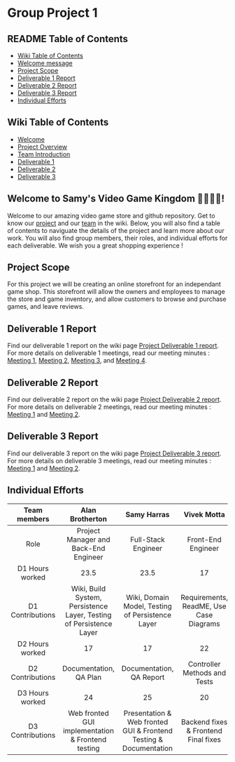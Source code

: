 # Group Project 1

## README Table of Contents
- [Wiki Table of Contents](https://github.com/McGill-ECSE321-Fall2024/project-group-1#wiki-table-of-contents)
- [Welcome message](https://github.com/McGill-ECSE321-Fall2024/project-group-1?tab=readme-ov-file#welcome-to-samys-video-game-kingdom-)  
- [Project Scope](https://github.com/McGill-ECSE321-Fall2024/project-group-1?tab=readme-ov-file#project-scope)  
- [Deliverable 1 Report](https://github.com/McGill-ECSE321-Fall2024/project-group-1?tab=readme-ov-file#deliverable-1-report)  
- [Deliverable 2 Report](https://github.com/McGill-ECSE321-Fall2024/project-group-1?tab=readme-ov-file#deliverable-2-report)  
- [Deliverable 3 Report](https://github.com/McGill-ECSE321-Fall2024/project-group-1?tab=readme-ov-file#deliverable-2-report)  
- [Individual Efforts](https://github.com/McGill-ECSE321-Fall2024/project-group-1?tab=readme-ov-file#deliverable-2-report)

## Wiki Table of Contents
- [Welcome](https://github.com/McGill-ECSE321-Fall2024/project-group-1?tab=readme-ov-file#welcome-to-samys-video-game-kingdom-)
- [Project Overview](https://github.com/McGill-ECSE321-Fall2024/project-group-1/wiki#project-introduction)
- [Team Introduction](https://github.com/McGill-ECSE321-Fall2024/project-group-1/wiki#team-introduction)
- [Deliverable 1](https://github.com/McGill-ECSE321-Fall2024/project-group-1/wiki/Deliverable-1)
- [Deliverable 2](https://github.com/McGill-ECSE321-Fall2024/project-group-1/wiki/Deliverable-2)
- [Deliverable 3](https://github.com/McGill-ECSE321-Fall2024/project-group-1/wiki/Deliverable-3)

## Welcome to Samy's Video Game Kingdom 🤴🏾🏰🐴!
Welcome to our amazing video game store and github repository. Get to know our [project](https://github.com/McGill-ECSE321-Fall2024/project-group-1/wiki#project-introduction) and our [team](https://github.com/McGill-ECSE321-Fall2024/project-group-1/wiki#team-introduction) in the wiki. Below, you will also find a table of contents to naviguate the details of the project and learn more about our work. You will also find group members, their roles, and individual efforts for each deliverable. We wish you a great shopping experience ! 

## Project Scope
For this project we will be creating an online storefront for an independant game shop. This storefront will allow the owners and employees to manage the store and game inventory, and allow customers to browse and purchase games, and leave reviews.  

## Deliverable 1 Report
Find our deliverable 1 report on the wiki page [Project Deliverable 1 report](https://github.com/McGill-ECSE321-Fall2024/project-group-1/wiki/Deliverable-1).  
For more details on deliverable 1 meetings, read our meeting minutes : [Meeting 1](https://github.com/McGill-ECSE321-Fall2024/project-group-1/wiki/Deliverable-1#meeting-1-thursday-september-19th-2024-1pm-3pm), [Meeting 2](https://github.com/McGill-ECSE321-Fall2024/project-group-1/wiki/Deliverable-1#meeting-2-tuesday-september-24th-2024-10am-12pm), [Meeting 3](https://github.com/McGill-ECSE321-Fall2024/project-group-1/wiki/Deliverable-1#meeting-3-thursday-october-3rd-2024-1pm-3pm), and [Meeting 4](https://github.com/McGill-ECSE321-Fall2024/project-group-1/wiki/Deliverable-1#meeting-4-friday-october-11th-2024-9am-12pm-infosys).  

## Deliverable 2 Report
Find our deliverable 2 report on the wiki page [Project Deliverable 2 report](https://github.com/McGill-ECSE321-Fall2024/project-group-1/wiki/Deliverable-2).  
For more details on deliverable 2 meetings, read our meeting minutes : [Meeting 1](https://github.com/McGill-ECSE321-Fall2024/project-group-1/wiki/Deliverable-2#meeting-1-thursday-october-31st-2024-10am-12pm-infosys) and [Meeting 2](https://github.com/McGill-ECSE321-Fall2024/project-group-1/wiki/Deliverable-2#meeting-2-tuesday-november-5th-2024-10am-12pm-zoom).

## Deliverable 3 Report
Find our deliverable 3 report on the wiki page [Project Deliverable 3 report](https://github.com/McGill-ECSE321-Fall2024/project-group-1/wiki/Deliverable-3#project-report).  
For more details on deliverable 3 meetings, read our meeting minutes : [Meeting 1](https://github.com/McGill-ECSE321-Fall2024/project-group-1/wiki/Deliverable-3#meeting-1-thursday-november-21st-2024-230pmam-330pm-infosys) and [Meeting 2](https://github.com/McGill-ECSE321-Fall2024/project-group-1/wiki/Deliverable-3#meeting-2).

## Individual Efforts
| Team members | Alan Brotherton    | Samy Harras    | Vivek Motta | Zachary Trouve | Ivan Zhang |
| :---:   | :---: | :---: | :---: |  :---: |  :---: |
| Role | Project Manager and Back-End Engineer   | Full-Stack Engineer   | Front-End Engineer | Back-End Lead Engineer | Front-End Lead Engineer |
| D1 Hours worked | 23.5   | 23.5   | 17 | 17.5 | 17 |
| D1 Contributions |  Wiki, Build System, Persistence Layer, Testing of Persistence Layer  |  Wiki, Domain Model, Testing of Persistence Layer   | Requirements, ReadME, Use Case Diagrams  | Domain Model, JPA Annotations | Requirements, ReadME, Use Case Diagrams |
| D2 Hours worked | 17   | 17   | 22 | 24 | 22 |
| D2 Contributions |  Documentation, QA Plan  |  Documentation, QA Report  | Controller Methods and Tests | Business Methods and Tests | Controller Methods and tests |
| D3 Hours worked | 24   | 25   | 20 | 26 | 26 |
| D3 Contributions |  Web fronted GUI implementation & Frontend testing  |  Presentation & Web fronted GUI & Frontend Testing & Documentation  | Backend fixes & Frontend Final fixes | Backend fixes & Frontend Final fixes | Backend Fixes & Frontend testing |

